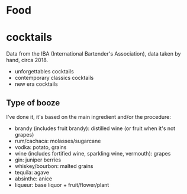 # Food

# cocktails

Data from the IBA (International Bartender's Association), data taken by hand, circa 2018.
* unforgettables cocktails
* contemporary classics cocktails
* new era cocktails

## Type of booze
I've done it, it's based on the main ingredient and/or the procedure:

* brandy (includes fruit brandy): distilled wine (or fruit when it's not grapes)
* rum/cachaca: molasses/sugarcane
* vodka: potato, grains
* wine (includes fortified wine, sparkling wine, vermouth): grapes
* gin: juniper berries
* whiskey/bourbon: malted grains
* tequila: agave
* absinthe: anice
* liqueur: base liquor + fruit/flower/plant
